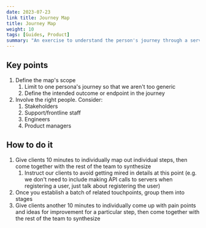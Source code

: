 ```yaml
---
date: 2023-07-23
link title: Journey Map
title: Journey Map
weight: 10
tags: [Guides, Product]
summary: "An exercise to understand the person's journey through a service."
---
```


## Key points

1. Define the map's scope
    1. Limit to one persona's journey so that we aren't too generic
    2. Define the intended outcome or endpoint in the journey
2. Involve the right people. Consider:
    1. Stakeholders
    2. Support/frontline staff
    3. Engineers
    4. Product managers

## How to do it

1. Give clients 10 minutes to individually map out individual steps, then come together with the rest of the team to synthesize
    1. Instruct our clients to avoid getting mired in details at this point (e.g. we don't need to include making API calls to servers when registering a user, just talk about registering the user)
2. Once you establish a batch of related touchpoints, group them into stages
3. Give clients another 10 minutes to individually come up with pain points and ideas for improvement for a particular step, then come together with the rest of the team to synthesize